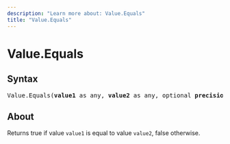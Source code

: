 ```yaml
---
description: "Learn more about: Value.Equals"
title: "Value.Equals"
---
```

# Value.Equals

## Syntax

<pre>
Value.Equals(<b>value1</b> as any, <b>value2</b> as any, optional <b>precision</b> as nullable number) as logical
</pre>

## About

Returns true if value `value1` is equal to value `value2`, false otherwise.
